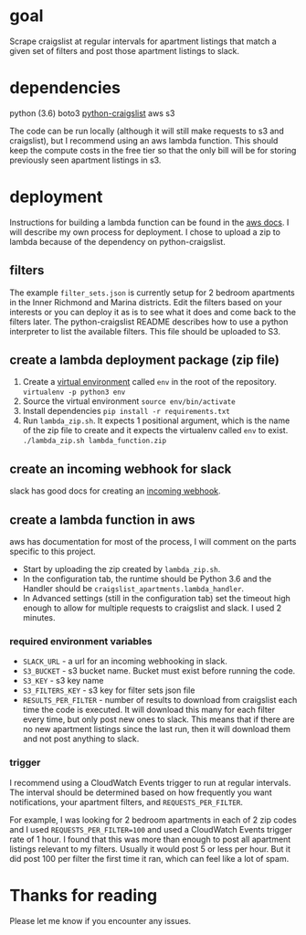 # goal
Scrape craigslist at regular intervals for apartment listings that match a given set of filters and post those apartment listings to slack.

# dependencies
python (3.6)
boto3
[python-craigslist](https://github.com/juliomalegria/python-craigslist)
aws s3

The code can be run locally (although it will still make requests to s3 and craigslist), but I recommend using an aws lambda function.  This should keep the compute costs in the free tier so that the only bill will be for storing previously seen apartment listings in s3.

# deployment
Instructions for building a lambda function can be found in the [aws docs](http://docs.aws.amazon.com/lambda/latest/dg/lambda-app.html).  I will describe my own process for deployment.  I chose to upload a zip to lambda because of the dependency on python-craigslist.

## filters
The example `filter_sets.json` is currently setup for 2 bedroom apartments in the Inner Richmond and Marina districts.  Edit the filters based on your interests or you can deploy it as is to see what it does and come back to the filters later.  The python-craigslist README describes how to use a python interpreter to list the available filters.  This file should be uploaded to S3.

## create a lambda deployment package (zip file)
1. Create a [virtual environment](https://virtualenv.pypa.io/en/stable/) called `env` in the root of the repository.
`virtualenv -p python3 env`
2. Source the virtual environment
`source env/bin/activate`
3. Install dependencies
`pip install -r requirements.txt`
4. Run `lambda_zip.sh`.  It expects 1 positional argument, which is the name of the zip file to create and it expects the virtualenv called `env` to exist.
`./lambda_zip.sh lambda_function.zip`

## create an incoming webhook for slack
slack has good docs for creating an [incoming webhook](https://api.slack.com/incoming-webhooks).

## create a lambda function in aws
aws has documentation for most of the process, I will comment on the parts specific to this project.

* Start by uploading the zip created by `lambda_zip.sh`.
* In the configuration tab, the runtime should be Python 3.6 and the Handler should be `craigslist_apartments.lambda_handler`.
* In Advanced settings (still in the configuration tab) set the timeout high enough to allow for multiple requests to craigslist and slack.  I used 2 minutes.

### required environment variables
* `SLACK_URL` - a url for an incoming webhooking in slack.
* `S3_BUCKET` - s3 bucket name.  Bucket must exist before running the code.
* `S3_KEY` - s3 key name
* `S3_FILTERS_KEY` - s3 key for filter sets json file
* `RESULTS_PER_FILTER` - number of results to download from craigslist each time the code is executed.  It will download this many for each filter every time, but only post new ones to slack.  This means that if there are no new apartment listings since the last run, then it will download them and not post anything to slack.

### trigger
I recommend using a CloudWatch Events trigger to run at regular intervals.  The interval should be determined based on how frequently you want notifications, your apartment filters, and `REQUESTS_PER_FILTER`.

For example, I was looking for 2 bedroom apartments in each of 2 zip codes and I used `REQUESTS_PER_FILTER=100` and used a CloudWatch Events trigger rate of 1 hour.  I found that this was more than enough to post all apartment listings relevant to my filters.  Usually it would post 5 or less per hour.  But it did post 100 per filter the first time it ran, which can feel like a lot of spam.

# Thanks for reading
Please let me know if you encounter any issues.
